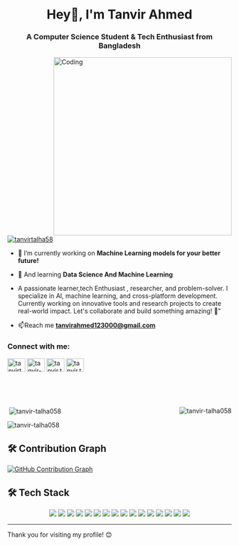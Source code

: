 <h1 align="center">Hey👋, I'm Tanvir Ahmed</h1> 
<h3 align="center">A Computer Science Student & Tech Enthusiast from Bangladesh</h3>
<img align="right" alt="Coding" width="400" src="https://img.etimg.com/thumb/width-1200,height-1200,imgsize-638053,resizemode-75,msid-84146083/prime/technology-and-startups/booting-up-developer-economy-how-tech-startups-are-helping-coders-build-and-test-software-faster.jpg">

<p align="left"> <a href="https://twitter.com/tanvirtalha58" target="blank"><img src="https://img.shields.io/twitter/follow/tanvirtalha58?logo=twitter&style=for-the-badge" alt="tanvirtalha58" /></a> </p>

- 🔭 I’m currently working on **Machine Learning models for your better future!**

- 🌱 And learning **Data Science And Machine Learning**
- A passionate learner,tech Enthusiast , researcher, and problem-solver. I specialize in AI, machine learning, and cross-platform development. Currently working on innovative tools and research projects to create real-world impact. Let's collaborate and build something amazing! 🚀"

- 📫Reach me **tanvirahmed123000@gmail.com**

<h3 align="left">Connect with me:</h3>
<p align="left">
<a href="https://twitter.com/tanvirtalha58" target="blank"><img align="center" src="https://raw.githubusercontent.com/rahuldkjain/github-profile-readme-generator/master/src/images/icons/Social/twitter.svg" alt="tanvirtalha58" height="30" width="40" /></a>
<a href="https://linkedin.com/in/tanvir-talha058" target="blank"><img align="center" src="https://raw.githubusercontent.com/rahuldkjain/github-profile-readme-generator/master/src/images/icons/Social/linked-in-alt.svg" alt="tanvir-talha058" height="30" width="40" /></a>
<a href="https://fb.com/tanvir.talha058" target="blank"><img align="center" src="https://raw.githubusercontent.com/rahuldkjain/github-profile-readme-generator/master/src/images/icons/Social/facebook.svg" alt="tanvir.talha058" height="30" width="40" /></a>
<a href="https://instagram.com/tanvir.talha05" target="blank"><img align="center" src="https://raw.githubusercontent.com/rahuldkjain/github-profile-readme-generator/master/src/images/icons/Social/instagram.svg" alt="tanvir.talha05" height="30" width="40" /></a>
</p>

<br>
<br>
<br>

<p><img align="right" src="https://github-readme-stats.vercel.app/api/top-langs?username=tanvir-talha058&show_icons=true&locale=en&layout=compact" alt="tanvir-talha058" /></p>

<p>&nbsp;<img align="center" src="https://github-readme-stats.vercel.app/api?username=tanvir-talha058&show_icons=true&locale=en" alt="tanvir-talha058" /></p>

<p><img align="center" src="https://github-readme-streak-stats.herokuapp.com/?user=tanvir-talha058&" alt="tanvir-talha058" /></p>


## 🛠 Contribution Graph

[![GitHub Contribution Graph](https://github-readme-activity-graph.vercel.app/graph?username=tanvir-talha058&theme=github)](https://github.com/ashutosh00710/github-readme-activity-graph)

## 🛠 **Tech Stack**

<div align="center">
  <img src="https://img.shields.io/badge/C-%2300599C.svg?style=for-the-badge&logo=c&logoColor=white" />
  <img src="https://img.shields.io/badge/C%2B%2B-%2300599C.svg?style=for-the-badge&logo=c%2B%2B&logoColor=white" />
  <img src="https://img.shields.io/badge/Python-%233776AB.svg?style=for-the-badge&logo=python&logoColor=white" />
  <img src="https://img.shields.io/badge/Java-%23ED8B00.svg?style=for-the-badge&logo=openjdk&logoColor=white" />
  <img src="https://img.shields.io/badge/HTML-%23E34F26.svg?style=for-the-badge&logo=html5&logoColor=white" />
  <img src="https://img.shields.io/badge/Linux-%23FCC624.svg?style=for-the-badge&logo=linux&logoColor=black" />
  <img src="https://img.shields.io/badge/Tkinter-%23FF6F00.svg?style=for-the-badge" />
  <img src="https://img.shields.io/badge/Photoshop-%2331A8FF.svg?style=for-the-badge&logo=adobephotoshop&logoColor=white" />
  <img src="https://img.shields.io/badge/Illustrator-%23FF9A00.svg?style=for-the-badge&logo=adobeillustrator&logoColor=white" />
  <img src="https://img.shields.io/badge/Matplotlib-%230079C1.svg?style=for-the-badge&logoColor=white" />
  <img src="https://img.shields.io/badge/Scikit--Learn-%23F7931E.svg?style=for-the-badge&logo=scikitlearn&logoColor=white" />
  <img src="https://img.shields.io/badge/NumPy-%23013243.svg?style=for-the-badge&logo=numpy&logoColor=white" />
  <img src="https://img.shields.io/badge/Pandas-%23150458.svg?style=for-the-badge&logo=pandas&logoColor=white" />
  <img src="https://img.shields.io/badge/Seaborn-%232C5463.svg?style=for-the-badge" />
  <img src="https://img.shields.io/badge/TensorFlow-%23FF6F00.svg?style=for-the-badge&logo=tensorflow&logoColor=white" />
  <img src="https://img.shields.io/badge/PyTorch-%23EE4C2C.svg?style=for-the-badge&logo=pytorch&logoColor=white" />
</div>


---

Thank you for visiting my profile! 😊

